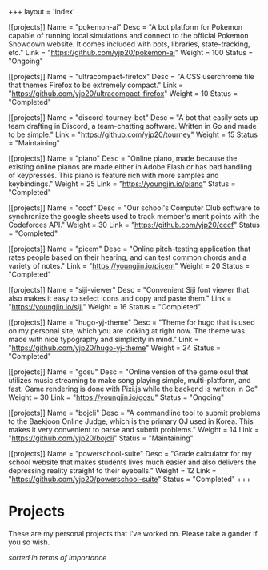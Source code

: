 +++
layout = 'index'

[[projects]]
	Name = "pokemon-ai"
	Desc = "A bot platform for Pokemon capable of running local simulations and connect to the official Pokemon Showdown website. It comes included with bots, libraries, state-tracking, etc."
	Link = "https://github.com/yjp20/pokemon-ai"
	Weight = 100
	Status = "Ongoing"

[[projects]]
	Name = "ultracompact-firefox"
	Desc = "A CSS userchrome file that themes Firefox to be extremely compact."
	Link = "https://github.com/yjp20/ultracompact-firefox"
	Weight = 10
	Status = "Completed"

[[projects]]
	Name = "discord-tourney-bot"
	Desc = "A bot that easily sets up team drafting in Discord, a team-chatting software. Written in Go and made to be simple."
	Link = "https://github.com/yjp20/tourney"
	Weight = 15
	Status = "Maintaining"

[[projects]]
	Name = "piano"
	Desc = "Online piano, made because the existing online pianos are made either in Adobe Flash or has bad handling of keypresses. This piano is feature rich with more samples and keybindings."
	Weight = 25
	Link = "https://youngjin.io/piano"
	Status = "Completed"

[[projects]]
	Name = "cccf"
	Desc = "Our school's Computer Club software to synchronize the google sheets used to track member's merit points with the Codeforces API."
	Weight = 30
	Link = "https://github.com/yjp20/cccf"
	Status = "Completed"

[[projects]]
	Name = "picem"
	Desc = "Online pitch-testing application that rates people based on their hearing, and can test common chords and a variety of notes."
	Link = "https://youngjin.io/picem"
	Weight = 20
	Status = "Completed"

[[projects]]
	Name = "siji-viewer"
	Desc = "Convenient Siji font viewer that also makes it easy to select icons and copy and paste them."
	Link = "https://youngjin.io/siji"
	Weight = 16
	Status = "Completed"

[[projects]]
	Name = "hugo-yj-theme"
	Desc = "Theme for hugo that is used on my personal site, which you are looking at right now. The theme was made with nice typography and simplicity in mind."
	Link = "https://github.com/yjp20/hugo-yj-theme"
	Weight = 24
	Status = "Completed"

[[projects]]
	Name = "gosu"
	Desc = "Online version of the game osu! that utilizes music streaming to make song playing simple, multi-platform, and fast. Game rendering is done with Pixi.js while the backend is written in Go"
	Weight = 30
	Link = "https://youngjin.io/gosu"
	Status = "Ongoing"

[[projects]]
	Name = "bojcli"
	Desc = "A commandline tool to submit problems to the Baekjoon Online Judge, which is the primary OJ used in Korea. This makes it very convenient to parse and submit problems."
	Weight = 14
	Link = "https://github.com/yjp20/bojcli"
	Status = "Maintaining"

[[projects]]
	Name = "powerschool-suite"
	Desc = "Grade calculator for my school website that makes students lives much easier and also delivers the depressing reality straight to their eyeballs."
	Weight = 12
	Link = "https://github.com/yjp20/powerschool-suite"
	Status = "Completed"
+++

# Projects

These are my personal projects that I've worked on. Please take a gander if you so wish.

*sorted in terms of importance*

